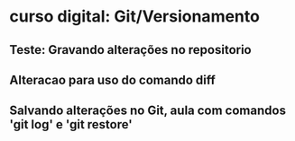 # curso digital: Git/Versionamento

## Teste: Gravando alterações no repositorio

## Alteracao para uso do comando diff

## Salvando alterações no Git, aula com comandos 'git log' e 'git restore'